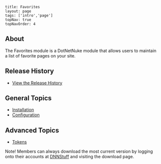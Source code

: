 ```
title: Favorites
layout: page
tags: ['intro','page']
topNav: true
topNavOrder: 4
```
## About

The Favorites module is a DotNetNuke module that allows users to maintain a list of favorite pages on your site.

## Release History

-   [View the Release History](releases)

## General Topics

* [Installation](Installation)
* [Configuration](Configuration)

## Advanced Topics

* [Tokens](Tokens)

Note! Members can always download the most current version by logging        onto their accounts at [DNNStuff](http://www.dnnstuff.com?utm_source=dnnstuff&utm_medium=wiki&utm_campaign=Favorites|ww.dnnstuff.com)        and visiting the download page.
